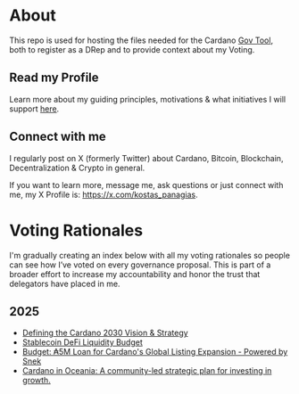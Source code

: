 # About
This repo is used for hosting the files needed for the Cardano [Gov Tool](https://gov.tools/), both to register as a DRep and to provide context about my Voting.

## Read my Profile
Learn more about my guiding principles, motivations & what initiatives I will support [here](profile/profile.md).

## Connect with me
I regularly post on X (formerly Twitter) about Cardano, Bitcoin, Blockchain, Decentralization & Crypto in general.

If you want to learn more, message me, ask questions or just connect with me, my X Profile is: https://x.com/kostas_panagias.

# Voting Rationales

I'm gradually creating an index below with all my voting rationales so people can see how I’ve voted on every governance proposal. This is part of a broader effort to increase my accountability and honor the trust that delegators have placed in me.

## 2025

- [Defining the Cardano 2030 Vision & Strategy](voting/2025/20/2030_vision_strategy.md)
- [Stablecoin DeFi Liquidity Budget](voting/2025/19/Stablecoin_DeFi_Liquidity_Budget.md)
- [Budget: ₳5M Loan for Cardano's Global Listing Expansion - Powered by Snek](voting/2025/18/voting_rationale.md)
- [Cardano in Oceania: A community-led strategic plan for investing in growth.](voting/2025/17/voting_rationale.md)

